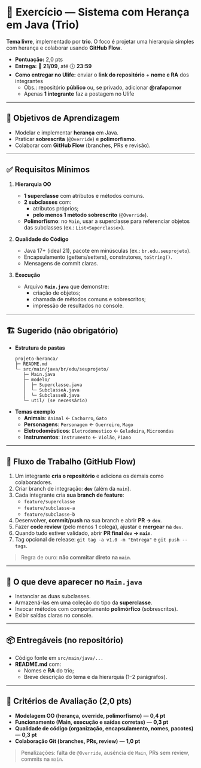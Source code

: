 # 🚀 Exercício — Sistema com Herança em Java (Trio)

**Tema livre**, implementado por **trio**. O foco é projetar uma hierarquia simples com herança e colaborar usando **GitHub Flow**.

- **Pontuação:** 2,0 pts  
- **Entrega:** 📅 **21/09**, até 🕔 **23:59**  
- **Como entregar no Ulife:** enviar o **link do repositório** + **nome e RA** dos integrantes  
  - Obs.: repositório **público** ou, se privado, adicionar **@rafapcmor**  
  - Apenas **1 integrante** faz a postagem no Ulife

---

## 🎯 Objetivos de Aprendizagem
- Modelar e implementar **herança** em Java.
- Praticar **sobrescrita** (`@Override`) e **polimorfismo**.
- Colaborar com **GitHub Flow** (branches, PRs e revisão).

---

## ✅ Requisitos Mínimos
1. **Hierarquia OO**
   - **1 superclasse** com atributos e métodos comuns.
   - **2 subclasses** com:
     - atributos próprios;
     - **pelo menos 1 método sobrescrito** (`@Override`).
   - **Polimorfismo**: no `Main`, usar a superclasse para referenciar objetos das subclasses (ex.: `List<Superclasse>`).

2. **Qualidade do Código**
   - Java 17+ (ideal 21), pacote em minúsculas (ex.: `br.edu.seuprojeto`).
   - Encapsulamento (getters/setters), construtores, `toString()`.
   - Mensagens de commit claras.

3. **Execução**
   - Arquivo **`Main.java`** que demonstre:
     - criação de objetos;
     - chamada de métodos comuns e sobrescritos;
     - impressão de resultados no console.

---

## 🏗️ Sugerido (não obrigatório)
- **Estrutura de pastas**
  ```
  projeto-heranca/
  ├─ README.md
  └─ src/main/java/br/edu/seuprojeto/
     ├─ Main.java
     ├─ modelo/
     │  ├─ Superclasse.java
     │  └─ SubclasseA.java
     │  └─ SubclasseB.java
     └─ util/ (se necessário)
  ```
- **Temas exemplo**
  - **Animais**: `Animal` ← `Cachorro`, `Gato`
  - **Personagens**: `Personagem` ← `Guerreiro`, `Mago`
  - **Eletrodomésticos**: `Eletrodomestico` ← `Geladeira`, `Microondas`
  - **Instrumentos**: `Instrumento` ← `Violão`, `Piano`

---

## 🔧 Fluxo de Trabalho (GitHub Flow)
1. Um integrante **cria o repositório** e adiciona os demais como colaboradores.  
2. Criar branch de integração: **`dev`** (além da `main`).  
3. Cada integrante cria **sua branch de feature**:
   - `feature/superclasse`  
   - `feature/subclasse-a`  
   - `feature/subclasse-b`
4. Desenvolver, **commit/push** na sua branch e abrir **PR → `dev`**.
5. Fazer **code review** (pelo menos 1 colega), ajustar e **mergear** na `dev`.
6. Quando tudo estiver validado, abrir **PR final `dev` → `main`**.
7. Tag opcional de release: `git tag -a v1.0 -m "Entrega"` e `git push --tags`.

> Regra de ouro: **não commitar direto na `main`**.

---

## 🧪 O que deve aparecer no `Main.java`
- Instanciar as duas subclasses.
- Armazená-las em uma coleção do tipo da **superclasse**.
- Invocar métodos com comportamento **polimórfico** (sobrescritos).
- Exibir saídas claras no console.

---

## 📦 Entregáveis (no repositório)
- Código fonte em `src/main/java/...`
- **README.md** com:
  - Nomes e **RA** do trio;
  - Breve descrição do tema e da hierarquia (1–2 parágrafos).

---

## 🧮 Critérios de Avaliação (2,0 pts)
- **Modelagem OO (herança, override, polimorfismo)** — **0,4 pt**  
- **Funcionamento (Main, execução e saídas corretas)** — **0,3 pt**  
- **Qualidade de código (organização, encapsulamento, nomes, pacotes)** — **0,3 pt**  
- **Colaboração Git (branches, PRs, review)** — **1,0 pt**

> Penalizações: falta de `@Override`, ausência de `Main`, PRs sem review, commits na `main`.

